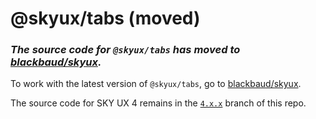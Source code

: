# @skyux/tabs (moved)

### *The source code for `@skyux/tabs` has moved to [blackbaud/skyux](https://github.com/blackbaud/skyux).*

To work with the latest version of `@skyux/tabs`, go to [blackbaud/skyux](https://github.com/blackbaud/skyux).

The source code for SKY UX 4 remains in the [`4.x.x`](https://github.com/blackbaud/skyux-tabs/tree/4.x.x) branch of this repo.

